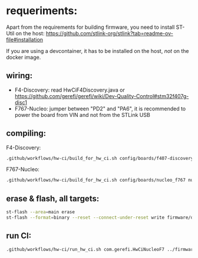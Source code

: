 # requeriments:

Apart from the requirements for building firmware, you need to install ST-Util on the host:
https://github.com/stlink-org/stlink?tab=readme-ov-file#installation

If you are using a devcontainer, it has to be installed on the host, *not* on the docker image.

## wiring:

* F4-Discovery: read HwCiF4Discovery.java or https://github.com/gerefi/gerefi/wiki/Dev-Quality-Control#stm32f407g-disc1
* F767-Nucleo: jumper between "PD2" and "PA6", it is recommended to power the board from VIN and not from the STLink USB

## compiling:

F4-Discovery:

```bash
.github/workflows/hw-ci/build_for_hw_ci.sh config/boards/f407-discovery f407-discovery
```

F767-Nucleo:

```bash
.github/workflows/hw-ci/build_for_hw_ci.sh config/boards/nucleo_f767 nucleo_f767/
```


## erase & flash, all targets:

```bash
st-flash --area=main erase
st-flash --format=binary --reset --connect-under-reset write firmware/deliver/gerefi.bin 0x08000000
```

## run CI:
```bash
.github/workflows/hw-ci/run_hw_ci.sh com.gerefi.HwCiNucleoF7 ../firmware/tunerstudio/generated/gerefi_stm32f767_nucleo.ini
```
